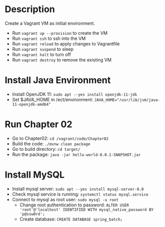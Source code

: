 # Description

Create a Vagrant VM as initial environment.

- Run `vagrant up --provision` to create the VM
- Run `vagrant ssh` to ssh into the VM
- Run `vagrant reload` to apply changes to Vagrantfile
- Run `vagrant suspend` to sleep
- Run `vagrant halt` to turn off
- Run `vagrant destroy` to remove the existing VM

# Install Java Environment
- Install OpenJDK 11: `sudo apt --yes install openjdk-11-jdk`
- Set $JAVA_HOME in /ect/environment: `JAVA_HOME="/usr/lib/jvm/java-11-openjdk-amd64"`

# Run Chapter 02
- Go to Chapter02: `cd /vagrant/code/Chapter02`
- Build the code: `./mvnw clean package`
- Go to build directory: `cd target/`
- Run the package: `java -jar hello-world-0.0.1-SNAPSHOT.jar`

# Install MySQL
 - Install mysql server: `sudo apt --yes install mysql-server-8.0`
 - Check mysql service is running: `systemctl status mysql.service`
 - Connect to mysql as root user: `sudo mysql -u root`
   - Change root authentication to password: `ALTER USER 'root'@'localhost' IDENTIFIED WITH mysql_native_password BY 'p@ssw0rd';`
   - Create database: `CREATE DATABASE spring_batch;`